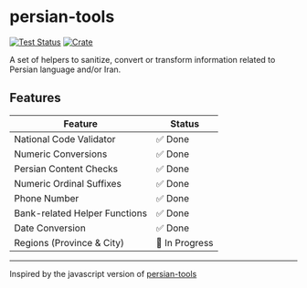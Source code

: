 # persian-tools

[![Test Status](https://github.com/rustland-fa/persian-tools-rs/workflows/test/badge.svg?event=push)](https://github.com/rustland-fa/persian-tools-rs/actions)
[![Crate](https://img.shields.io/crates/v/persian-tools)](https://crates.io/crates/persian-tools)

A set of helpers to sanitize, convert or transform information related to Persian language and/or Iran.

## Features
| Feature                                    | Status         |
| ------------------------------------------ | -------------- |
| National Code Validator                    | ✅ Done        |
| Numeric Conversions                        | ✅ Done        |
| Persian Content Checks                     | ✅ Done        |
| Numeric Ordinal Suffixes                   | ✅ Done        |
| Phone Number                               | ✅ Done        |
| Bank-related Helper Functions              | ✅ Done        |
| Date Conversion                            | ✅ Done        |
| Regions (Province & City)                  | 🚧 In Progress |


---
Inspired by the javascript version of [persian-tools](https://github.com/persian-tools/persian-tools)
